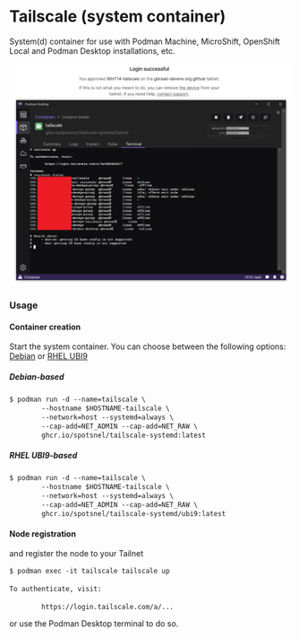 Tailscale (system container)
============================

System(d) container for use with Podman Machine, MicroShift, OpenShift Local and Podman Desktop installations, etc.

![Screenshot](./images/screenshot.png)


### Usage

#### Container creation
Start the system container. You can choose between the following options: [Debian](./#debian-based) or [RHEL UBI9](./#rhel-ubi9-based)

##### Debian-based
```
$ podman run -d --name=tailscale \
        --hostname $HOSTNAME-tailscale \
        --network=host --systemd=always \
        --cap-add=NET_ADMIN --cap-add=NET_RAW \
        ghcr.io/spotsnel/tailscale-systemd:latest
```

##### RHEL UBI9-based
```
$ podman run -d --name=tailscale \
        --hostname $HOSTNAME-tailscale \
        --network=host --systemd=always \
        --cap-add=NET_ADMIN --cap-add=NET_RAW \
        ghcr.io/spotsnel/tailscale-systemd/ubi9:latest
```

#### Node registration
and register the node to your Tailnet
```
$ podman exec -it tailscale tailscale up

To authenticate, visit:

        https://login.tailscale.com/a/...
```

or use the Podman Desktop terminal to do so.